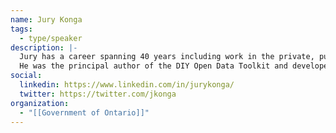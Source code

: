 ```yaml
---
name: Jury Konga
tags:
  - type/speaker
description: |-
  Jury has a career spanning 40 years including work in the private, public, and non-profit sectors. He has been involved in GO Open Data since its inception in 2012. His career includes new program development in the Ontario government, Manager of GIS Services for the City of Richmond Hill and Principal of eGovFutures Group creating open government and open data strategies.
  He was the principal author of the DIY Open Data Toolkit and developed the Open Data Framework in 2010 for the G4 (Toronto, Vancouver, Edmonton and Ottawa). Jury continues his work in the open community currently as Executive Director of the GO Open Data Association.
social:
  linkedin: https://www.linkedin.com/in/jurykonga/
  twitter: https://twitter.com/jkonga
organization:
  - "[[Government of Ontario]]"
---
```

